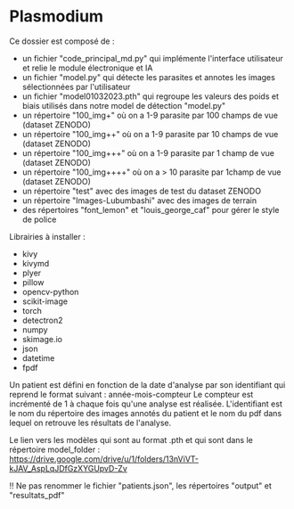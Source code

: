 # Plasmodium
Ce dossier est composé de :

 - un fichier "code_principal_md.py" qui implémente l'interface utilisateur et relie le module électronique et IA
 - un fichier "model.py" qui détecte les parasites et annotes les images sélectionnées par l'utilisateur
 - un fichier "model01032023.pth" qui regroupe les valeurs des poids et biais utilisés dans notre model de détection "model.py"
 - un répertoire "100_img+" où on a 1-9 parasite par 100 champs de vue (dataset ZENODO)
 - un répertoire "100_img++" où on a 1-9 parasite par 10 champs de vue (dataset ZENODO)
 - un répertoire "100_img+++" où on a 1-9 parasite par 1 champ de vue (dataset ZENODO)
 - un répertoire "100_img++++" où on a > 10 parasite par 1champ de vue (dataset ZENODO)
 - un répertoire "test" avec des images de test du dataset ZENODO
 - un répertoire "Images-Lubumbashi" avec des images de terrain
 - des répertoires "font_lemon" et "louis_george_caf" pour gérer le style de police

Librairies à installer : 

 - kivy 
 - kivymd
 - plyer 
 - pillow 
 - opencv-python
 - scikit-image 
 - torch 
 - detectron2
 - numpy
 - skimage.io
 - json
 - datetime
 - fpdf


Un patient est défini en fonction de la date d'analyse par son identifiant qui reprend le format suivant : année-mois-compteur
Le compteur est incrémenté de 1 à chaque fois qu'une analyse est réalisée. 
L'identifiant est le nom du répertoire des images annotés du patient et le nom du pdf dans lequel on retrouve les résultats de l'analyse.

Le lien vers les modèles qui sont au format .pth et qui sont dans le répertoire model_folder : https://drive.google.com/drive/u/1/folders/13nViVT-kJAV_AspLqJDfGzXYGUpvD-Zv

!! Ne pas renommer le fichier "patients.json", les répertoires "output" et "resultats_pdf"
